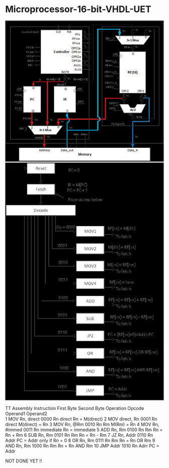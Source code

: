 # Microprocessor-16-bit-VHDL-UET
![alt text](https://github.com/letanssang/Microprocessor-16-bit-VHDL-UET/blob/main/z3136160817596_2cf32866351870d254e1f8f35c8ff1b6.jpg)
![alt text](https://github.com/letanssang/Microprocessor-16-bit-VHDL-UET/blob/main/z3136162866170_43f580260a2186dddaa640512ff3d9f5.jpg)








TT	Assembly Instruction	First Byte	Second Byte	Operation
		Opcode	Operand1	Operand2	
1	MOV Rn, direct	0000	Rn	direct	Rn = M(direct)
2	MOV direct, Rn	0001	Rn	direct	M(direct) = Rn
3	MOV Rn, @Rm	0010	Rn	Rm		M(Rm) = Rn
4	MOV Rn, #immed	0011	Rn	immediate	Rn = immediate
5	ADD Rn, Rm	0100	Rn	Rm		Rn = Rn + Rm
6	SUB Rn, Rm	0101	Rn	Rm		Rn = Rn - Rm
7	JZ  Rn, Addr	0110	Rn	Addr	PC = Addr  only if Rn = 0
8	OR Rn, Rm	0111	Rn	Rm		Rn = Rn OR Rm
9	AND Rn, Rm	1000	Rn	Rm		Rn = Rn AND Rm
10	JMP  Addr	1010	Rn	Adrr	PC = Addr  

NOT DONE YET !!

